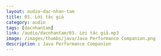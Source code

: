 ```yaml
---
layout: audio-dac-nhan-tam
title: 03. Lời tác giả 
category: audio
tags: [dacnhantam]
link: /audio/dacnhantam/03. Lời tác giả.mp3 
image: /images/thumbs/java/Java Performance Companion.png
description : Java Performance Companion 
---
```












